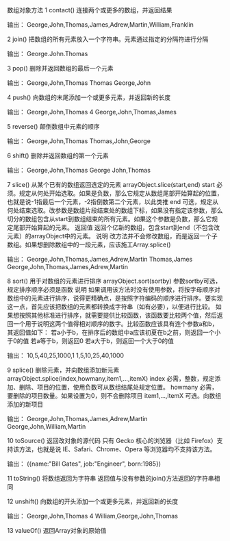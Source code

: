 数组对象方法
1	contact()	连接两个或更多的数组，并返回结果
<script type="text/javascript">

	var arr = new Array(3)
	arr[0] = "George"
	arr[1] = "John"
	arr[2] = "Thomas"

	var arr2 = new Array(3)
	arr2[0] = "James"
	arr2[1] = "Adrew"
	arr2[2] = "Martin"

	var arr3 = new Array(2)
	arr3[0] = "William"
	arr3[1] = "Franklin"

	document.write(arr.concat(arr2,arr3))

</script>

输出：
George,John,Thomas,James,Adrew,Martin,William,Franklin

2	join()	把数组的所有元素放入一个字符串。元素通过指定的分隔符进行分隔
<script type="text/javascript">

	var arr = new Array(3)
	arr[0] = "George"
	arr[1] = "John"
	arr[2] = "Thomas"

	document.write(arr.join("."))

</script>

输出：
George.John.Thomas

3	pop()	删除并返回数组的最后一个元素
<script type="text/javascript">

	var arr = new Array(3)
	arr[0] = "George"
	arr[1] = "John"
	arr[2] = "Thomas"

	document.write(arr)

	document.write(arr.pop())

	document.write(arr)

</script>

输出：
George,John,Thomas
Thomas
George,John

4	push()	向数组的末尾添加一个或更多元素，并返回新的长度
<script type="text/javascript">

	var arr = new Array(3)
	arr[0] = "George"
	arr[1] = "John"
	arr[2] = "Thomas"

	document.write(arr + "<br />")
	document.write(arr.push("James") + "<br />")
	document.write(arr)

</script>

输出：
George,John,Thomas
4
George,John,Thomas,James

5	reverse()	颠倒数组中元素的顺序
<script type="text/javascript">

	var arr = new Array(3)
	arr[0] = "George"
	arr[1] = "John"
	arr[2] = "Thomas"

	document.write(arr + "<br />")
	document.write(arr.reverse())

</script>
输出：
George,John,Thomas
Thomas,John,George

6	shift() 	删除并返回数组的第一个元素
<script type="text/javascript">

	var arr = new Array(3)
	arr[0] = "George"
	arr[1] = "John"
	arr[2] = "Thomas"

	document.write(arr + "<br />")
	document.write(arr.shift() + "<br />")
	document.write(arr)

</script>
输出：
George,John,Thomas
George
John,Thomas

7	slice()		从某个已有的数组返回选定的元素
arrayObject.slice(start,end)
start	必须。规定从何处开始选取。如果是负数，那么它规定从数组尾部开始算起的位置，也就是说-1指最后一个元素，-2指倒数第二个元素，以此类推
end		可选，规定从何处结束选取。改参数是数组片段结束处的数组下标，如果没有指定该参数，那么切分的数组包含从start到数组结束的所有元素。如果这个参数是负数，那么它规定尾部开始算起的元素。
返回值		返回个亿新的数组，包含start到end（不包含改元素）的arrayObject中的元素。
说明 	改方法并不会修改数组，而是返回一个子数组。如果想删除数组中的一段元素，应该施工Array.splice()

<script type="text/javascript">

	var arr = new Array(6)
	arr[0] = "George"
	arr[1] = "John"
	arr[2] = "Thomas"
	arr[3] = "James"
	arr[4] = "Adrew"
	arr[5] = "Martin"

	document.write(arr + "<br />")
	document.write(arr.slice(2,4) + "<br />")
	document.write(arr)

</script>
输出：
George,John,Thomas,James,Adrew,Martin
Thomas,James
George,John,Thomas,James,Adrew,Martin

8	sort() 	用于对数组的元素进行排序
arrayObject.sort(sortby)
参数sortby可选，规定排序顺序必须是函数
说明	如果调用该方法时没有使用参数，将按字母顺序对数组中的元素进行排序，说得更精确点，是按照字符编码的顺序进行排序。要实现这一点，首先应该把数组的元素都转换成字符串（如有必要），以便进行比较。
如果想按照其他标准进行排序，就需要提供比较函数，该函数要比较两个值，然后返回一个用于说明这两个值得相对顺序的数字。比较函数应该具有连个参数a和b，其返回值如下：
若a小于b，在排序后的数组中a应该初夏在b之前，则返回一个小于0的值
若a等于b，则返回0
若a大于b，则返回一个大于0的值

<script type="text/javascript">

function sortNumber(a,b)
{
	return a - b
}

	var arr = new Array(6)
	arr[0] = "10"
	arr[1] = "5"
	arr[2] = "40"
	arr[3] = "25"
	arr[4] = "1000"
	arr[5] = "1"

	document.write(arr + "<br />")
	document.write(arr.sort(sortNumber))

</script>
输出：
10,5,40,25,1000,1
1,5,10,25,40,1000

9	splice()	删除元素，并向数组添加新元素
arrayObject.splice(index,howmany,item1,...,itemX)
index 	必需，整数，规定添加、删除、项目的位置，使用负数可从数组结尾处规定位置。
howmany		必需，要删除的项目数量。如果设置为0，则不会删除项目
item1,...,itemX		可选。向数组添加的新项目
<script type="text/javascript">

	var arr = new Array(6)
	arr[0] = "George"
	arr[1] = "John"
	arr[2] = "Thomas"
	arr[3] = "James"
	arr[4] = "Adrew"
	arr[5] = "Martin"

	document.write(arr + "<br />")
	arr.splice(2,3,"William")
	document.write(arr)

</script>
输出：
George,John,Thomas,James,Adrew,Martin
George,John,William,Martin

10		toSource()	返回改对象的源代码
只有 Gecko 核心的浏览器（比如 Firefox）支持该方法，也就是说 IE、Safari、Chrome、Opera 等浏览器均不支持该方法。
<script type="text/javascript">

function employee(name,job,born)
{
	this.name=name;
	this.job=job;
	this.born=born;
}

var bill=new employee("Bill Gates","Engineer",1985);

document.write(bill.toSource());

</script>
输出：
({name:"Bill Gates", job:"Engineer", born:1985})

11 		toString() 	将数组返回为字符串
返回值与没有参数的join()方法返回的字符串相同

12		unshift()	向数组的开头添加一个或更多元素，并返回新的长度
<script type="text/javascript">

	var arr = new Array()
	arr[0] = "George"
	arr[1] = "John"
	arr[2] = "Thomas"

	document.write(arr + "<br />")
	document.write(arr.unshift("William") + "<br />")
	document.write(arr)

</script>
输出：
George,John,Thomas
4
William,George,John,Thomas

13 		valueOf()	返回Array对象的原始值